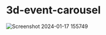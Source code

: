 # 3d-event-carousel
![Screenshot 2024-01-17 155749](https://github.com/Debarjitmohanty/3d-event-carousel/assets/91021174/e69bf383-c8a2-4489-b971-3898a84197f9)
